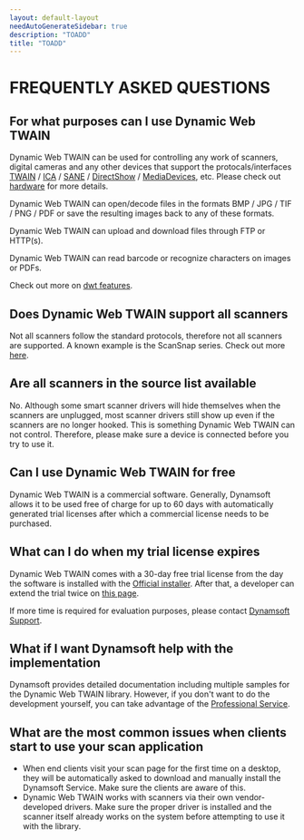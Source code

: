 ```yaml
---
layout: default-layout
needAutoGenerateSidebar: true
description: "TOADD"
title: "TOADD"
---
```


# FREQUENTLY ASKED QUESTIONS

## For what purposes can I use Dynamic Web TWAIN

Dynamic Web TWAIN can be used for controlling any work of scanners, digital cameras and any other devices that support the protocals/interfaces [TWAIN](https://www.twain.org/about/) / [ICA](https://developer.apple.com/documentation/imagecapturecore) / [SANE](http://www.sane-project.org/) / [DirectShow](https://docs.microsoft.com/en-us/windows/win32/directshow/introduction-to-directshow) / [MediaDevices](https://developer.mozilla.org/en-US/docs/Web/API/MediaDevices), etc. Please check out [hardware]({{site.getstarted}}hardware.html) for more details.

Dynamic Web TWAIN can open/decode files in the formats BMP / JPG / TIF / PNG / PDF or save the resulting images back to any of these formats.

Dynamic Web TWAIN can upload and download files through FTP or HTTP(s).

Dynamic Web TWAIN can read barcode or recognize characters on images or PDFs.

Check out more on [dwt features]({{site.about}}features.html).

## Does Dynamic Web TWAIN support all scanners

Not all scanners follow the standard protocols, therefore not all scanners are supported. A known example is the ScanSnap series. Check out more [here](https://scansnapcommunity.net/why-doesnt-scansnap-have-twain-drivers/).

## Are all scanners in the source list available

No. Although some smart scanner drivers will hide themselves when the scanners are unplugged, most scanner drivers still show up even if the scanners are no longer hooked. This is something Dynamic Web TWAIN can not control. Therefore, please make sure a device is connected before you try to use it.

## Can I use Dynamic Web TWAIN for free

Dynamic Web TWAIN is a commercial software. Generally, Dynamsoft allows it to be used free of charge for up to 60 days with automatically generated trial licenses after which a commercial license needs to be purchased.

## What can I do when my trial license expires

Dynamic Web TWAIN comes with a 30-day free trial license from the day the software is installed with the [Official installer](https://www.dynamsoft.com/Downloads/WebTWAIN_Download.aspx). After that, a developer can extend the trial twice on [this page](https://www.dynamsoft.com/CustomerPortal/Portal/TrialLicense.aspx?product=dwt).

If more time is required for evaluation purposes, please contact [Dynamsoft Support]({{site.about}}getsupport.html).

## What if I want Dynamsoft help with the implementation

Dynamsoft provides detailed documentation including multiple samples for the  Dynamic Web TWAIN library. However, if you don't want to do the development yourself, you can take advantage of the [Professional Service]({{site.info}}proservice.html).

## What are the most common issues when clients start to use your scan application

* When end clients visit your scan page for the first time on a desktop, they will be automatically asked to download and manually install the Dynamsoft Service. Make sure the clients are aware of this.
* Dynamic Web TWAIN works with scanners via their own vendor-developed drivers. Make sure the proper driver is installed and the scanner itself already works on the system before attempting to use it with the library.


